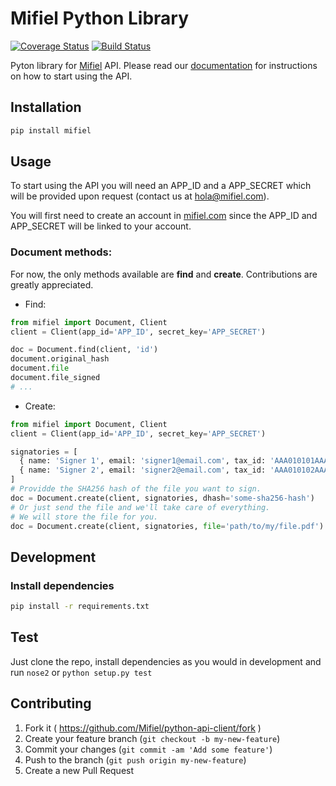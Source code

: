 # Mifiel Python Library

[![Coverage Status][coveralls-image]][coveralls-url]
[![Build Status][travis-image]][travis-url]

Pyton library for [Mifiel](https://www.mifiel.com) API.
Please read our [documentation](https://www.mifiel.com/api-docs/) for instructions on how to start using the API.

## Installation

```bash
pip install mifiel
```

## Usage

To start using the API you will need an APP_ID and a APP_SECRET which will be provided upon request (contact us at hola@mifiel.com).

You will first need to create an account in [mifiel.com](https://www.mifiel.com) since the APP_ID and APP_SECRET will be linked to your account.

### Document methods:

For now, the only methods available are **find** and **create**. Contributions are greatly appreciated.

- Find:

```python
from mifiel import Document, Client
client = Client(app_id='APP_ID', secret_key='APP_SECRET')

doc = Document.find(client, 'id')
document.original_hash
document.file
document.file_signed
# ...
```

- Create:

```python
from mifiel import Document, Client
client = Client(app_id='APP_ID', secret_key='APP_SECRET')

signatories = [
  { name: 'Signer 1', email: 'signer1@email.com', tax_id: 'AAA010101AAA' },
  { name: 'Signer 2', email: 'signer2@email.com', tax_id: 'AAA010102AAA' }
]
# Providde the SHA256 hash of the file you want to sign.
doc = Document.create(client, signatories, dhash='some-sha256-hash')
# Or just send the file and we'll take care of everything.
# We will store the file for you. 
doc = Document.create(client, signatories, file='path/to/my/file.pdf')
```

## Development

### Install dependencies

```bash
pip install -r requirements.txt
```

## Test

Just clone the repo, install dependencies as you would in development and run `nose2` or `python setup.py test`

## Contributing

1. Fork it ( https://github.com/Mifiel/python-api-client/fork )
2. Create your feature branch (`git checkout -b my-new-feature`)
3. Commit your changes (`git commit -am 'Add some feature'`)
4. Push to the branch (`git push origin my-new-feature`)
5. Create a new Pull Request

[coveralls-image]: https://coveralls.io/repos/github/Mifiel/python-api-client/badge.svg?branch=master
[coveralls-url]: https://coveralls.io/github/Mifiel/python-api-client?branch=master

[travis-image]: https://travis-ci.org/Mifiel/python-api-client.svg?branch=master
[travis-url]: https://travis-ci.org/Mifiel/python-api-client
